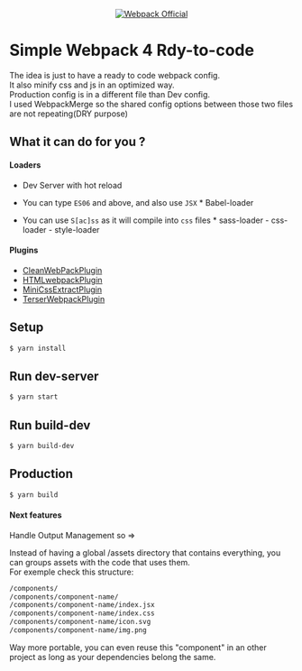 <p align="center">
  <a href="https://webpack.js.org/" target="_blank">
    <img alt="Webpack Official" src="https://www.alsacreations.com/xmedia/doc/original/webpack-logo-horizontal.png">
  </a>
</p>

# Simple Webpack 4 Rdy-to-code

The idea is just to have a ready to code webpack config.  
It also minify css and js in an optimized way.  
Production config is in a different file than Dev config.  
I used WebpackMerge so the shared config options between those two files are not repeating(DRY purpose)

## What it can do for you ?

#### Loaders

- Dev Server with hot reload

- You can type `ES06` and above, and also use `JSX` \* Babel-loader
- You can use `S[ac]ss` as it will compile into `css` files \* sass-loader - css-loader - style-loader

#### Plugins

- <a href="https://github.com/johnagan/clean-webpack-plugin" target="_blank">CleanWebPackPlugin</a>
- <a href="https://github.com/jantimon/html-webpack-plugin" target="_blank">HTMLwebpackPlugin</a>
- <a href="https://webpack.js.org/plugins/mini-css-extract-plugin/" target="_blank">MiniCssExtractPlugin</a>
- <a href="https://webpack.js.org/plugins/terser-webpack-plugin/" target="_blank">TerserWebpackPlugin</a>

## Setup

```bash
$ yarn install
```

## Run dev-server

```bash
$ yarn start
```

## Run build-dev

```bash
$ yarn build-dev
```

## Production

```bash
$ yarn build
```

#### Next features

Handle Output Management so =>

Instead of having a global /assets directory that contains everything, you can groups assets with the code that uses them.  
For exemple check this structure:

```bash
/components/
/components/component-name/
/components/component-name/index.jsx
/components/component-name/index.css
/components/component-name/icon.svg
/components/component-name/img.png
```

Way more portable, you can even reuse this "component" in an other project as long as your dependencies belong the same.
